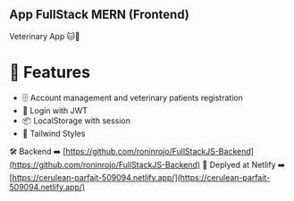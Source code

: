 ## App FullStack MERN (Frontend) 

Veterinary App 🐱🐶 

# 📌 Features
- 🗄️ Account management and veterinary patients registration
- 👤 Login with JWT
- 📦 LocalStorage with session
- 💅 Tailwind Styles

🛠️ Backend ➡️ [https://github.com/roninrojo/FullStackJS-Backend](https://github.com/roninrojo/FullStackJS-Backend) 
🚀 Deplyed at Netlify ➡️ [https://cerulean-parfait-509094.netlify.app/](https://cerulean-parfait-509094.netlify.app/)